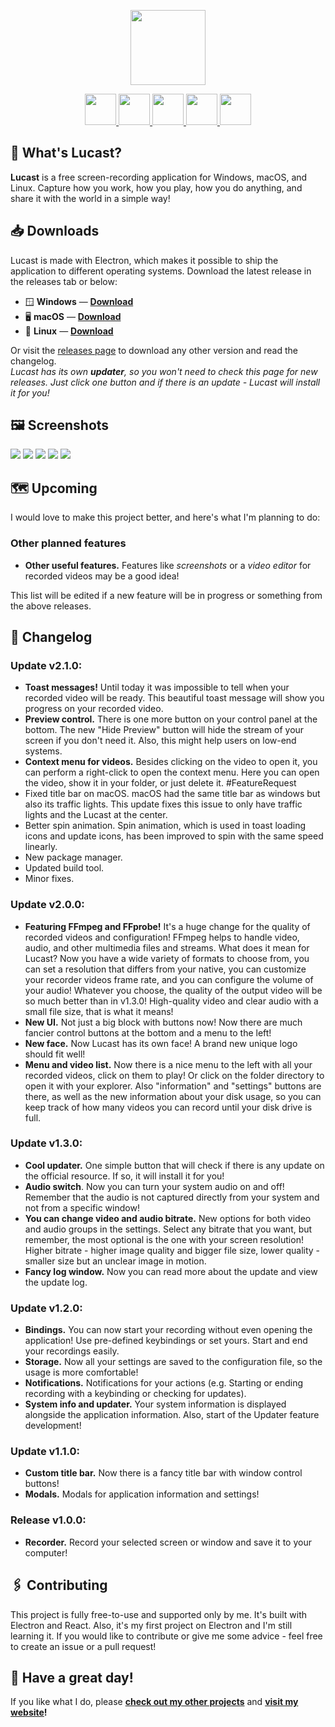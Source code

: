 <p align='center'><img src="https://raw.githubusercontent.com/PAXANDDOS/PAXANDDOS/main/lucast/icon.svg" height="120"></p>
<p align="center">
        <a href="https://www.electronjs.org/" target="_blank">
            <img src="https://upload.wikimedia.org/wikipedia/commons/9/91/Electron_Software_Framework_Logo.svg" height="50">
        </a>
        <a href="https://reactjs.org/" target="_blank">
            <img src="https://upload.wikimedia.org/wikipedia/commons/a/a7/React-icon.svg" height="50">
        </a>
        <a href="https://vitejs.dev/" target="_blank">
            <img src="https://vitejs.dev/logo.svg" height="50">
        </a>
        <a href="https://www.typescriptlang.org/" target="_blank">
            <img src="https://upload.wikimedia.org/wikipedia/commons/4/4c/Typescript_logo_2020.svg" height="50">
        </a>
        <a href="https://sass-lang.com/" target="_blank">
            <img src="https://upload.wikimedia.org/wikipedia/commons/9/96/Sass_Logo_Color.svg" height="50">
        </a>
</p>

## :thinking: What's Lucast?

**Lucast** is a free screen-recording application for Windows, macOS, and Linux. Capture how you work, how you play, how you do anything, and share it with the world in a simple way!

## :inbox_tray: Downloads

Lucast is made with Electron, which makes it possible to ship the application to different operating systems.
Download the latest release in the releases tab or below:

-   :window: **Windows** — [**Download**](https://github.com/qdani/recorder/releases/latest/download/Recorder-Setup.exe)
-   :desktop_computer: **macOS** — [**Download**](https://github.com/PAXANDDOS/lucast-electron/releases/download/v2.1.0/Lucast-Installer.dmg)
-   :penguin: **Linux** — [**Download**](https://github.com/PAXANDDOS/lucast-electron/releases/download/v2.1.0/Lucast-Installer.AppImage)

Or visit the [releases page](https://github.com/qdani/recorder/releases) to download any other version and read the changelog.  
_Lucast has its own **updater**, so you won't need to check this page for new releases. Just click one button and if there is an update - Lucast will install it for you!_

## :framed_picture: Screenshots

![](https://raw.githubusercontent.com/PAXANDDOS/PAXANDDOS/main/lucast/screenshots/default.png)
![](https://raw.githubusercontent.com/PAXANDDOS/PAXANDDOS/main/lucast/screenshots/game.png)
![](https://raw.githubusercontent.com/PAXANDDOS/PAXANDDOS/main/lucast/screenshots/about.png)
![](https://raw.githubusercontent.com/PAXANDDOS/PAXANDDOS/main/lucast/screenshots/settings.png)
![](https://raw.githubusercontent.com/PAXANDDOS/PAXANDDOS/main/lucast/screenshots/updater.png)

## :world_map: Upcoming

I would love to make this project better, and here's what I'm planning to do:

### Other planned features

-   **Other useful features.** Features like _screenshots_ or a _video editor_ for recorded videos may be a good idea!

This list will be edited if a new feature will be in progress or something from the above releases.

## :memo: Changelog

### Update v2.1.0:

-   **Toast messages!** Until today it was impossible to tell when your recorded video will be ready. This beautiful toast message will show you progress on your recorded video.
-   **Preview control.** There is one more button on your control panel at the bottom. The new "Hide Preview" button will hide the stream of your screen if you don't need it. Also, this might help users on low-end systems.
-   **Context menu for videos.** Besides clicking on the video to open it, you can perform a right-click to open the context menu. Here you can open the video, show it in your folder, or just delete it. #FeatureRequest
-   Fixed title bar on macOS. macOS had the same title bar as windows but also its traffic lights. This update fixes this issue to only have traffic lights and the Lucast at the center.
-   Better spin animation. Spin animation, which is used in toast loading icons and update icons, has been improved to spin with the same speed linearly.
-   New package manager.
-   Updated build tool.
-   Minor fixes.

### Update v2.0.0:

-   **Featuring FFmpeg and FFprobe!** It's a huge change for the quality of recorded videos and configuration! FFmpeg helps to handle video, audio, and other multimedia files and streams. What does it mean for Lucast? Now you have a wide variety of formats to choose from, you can set a resolution that differs from your native, you can customize your recorder videos frame rate, and you can configure the volume of your audio! Whatever you choose, the quality of the output video will be so much better than in v1.3.0! High-quality video and clear audio with a small file size, that is what it means!
-   **New UI.** Not just a big block with buttons now! Now there are much fancier control buttons at the bottom and a menu to the left!
-   **New face.** Now Lucast has its own face! A brand new unique logo should fit well!
-   **Menu and video list.** Now there is a nice menu to the left with all your recorded videos, click on them to play! Or click on the folder directory to open it with your explorer. Also "information" and "settings" buttons are there, as well as the new information about your disk usage, so you can keep track of how many videos you can record until your disk drive is full.

### Update v1.3.0:

-   **Cool updater.** One simple button that will check if there is any update on the official resource. If so, it will install it for you!
-   **Audio switch**. Now you can turn your system audio on and off! Remember that the audio is not captured directly from your system and not from a specific window!
-   **You can change video and audio bitrate.** New options for both video and audio groups in the settings. Select any bitrate that you want, but remember, the most optional is the one with your screen resolution! Higher bitrate - higher image quality and bigger file size, lower quality - smaller size but an unclear image in motion.
-   **Fancy log window.** Now you can read more about the update and view the update log.

### Update v1.2.0:

-   **Bindings.** You can now start your recording without even opening the application! Use pre-defined keybindings or set yours. Start and end your recordings easily.
-   **Storage.** Now all your settings are saved to the configuration file, so the usage is more comfortable!
-   **Notifications.** Notifications for your actions (e.g. Starting or ending recording with a keybinding or checking for updates).
-   **System info and updater.** Your system information is displayed alongside the application information. Also, start of the Updater feature development!

### Update v1.1.0:

-   **Custom title bar.** Now there is a fancy title bar with window control buttons!
-   **Modals.** Modals for application information and settings!

### Release v1.0.0:

-   **Recorder.** Record your selected screen or window and save it to your computer!

## :paperclips: Contributing

This project is fully free-to-use and supported only by me. It's built with Electron and React. Also, it's my first project on Electron and I'm still learning it. If you would like to contribute or give me some advice - feel free to create an issue or a pull request!

## :fox_face: Have a great day!

If you like what I do, please **[check out my other projects](https://github.com/PAXANDDOS?tab=repositories)** and **[visit my website](https://paxanddos.github.io)!**
